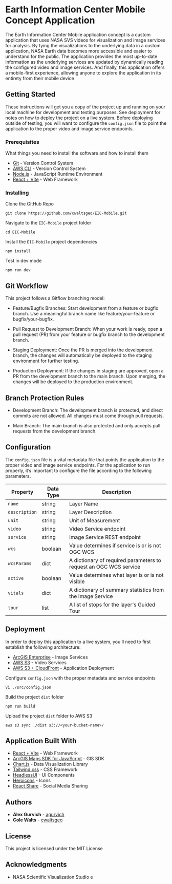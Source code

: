 # Earth Information Center Mobile Concept Application

The Earth Information Center Mobile application concept is a custom application that uses NASA SVS videos for visualization and image services for analysis. By tying the visualizations to the underlying data in a custom application, NASA Earth data becomes more accessible and easier to understand for the public. The application provides the most up-to-date information as the underlying services are updated by dynamically reading the configured video and image services. And finally, this application offers a mobile-first experience, allowing anyone to explore the application in its entirety from their mobile device 

## Getting Started

These instructions will get you a copy of the project up and running on your local machine for development and testing purposes. See deployment for notes on how to deploy the project on a live system. Before deploying outside of testing, you will want to configure the ```config.json``` file to point the application to the proper video and image service endpoints.

### Prerequisites

What things you need to install the software and how to install them

* [Git](https://github.com/git-guides/install-git) - Version Control System
* [AWS CLI](https://docs.aws.amazon.com/cli/latest/userguide/getting-started-install.html) - Version Control System
* [Node.js](https://nodejs.org/en/download/package-manager) - JavaScript Runtime Environment
* [React + Vite](https://vitejs.dev/) - Web Framework

### Installing

Clone the GitHub Repo

```
git clone https://github.com/cwaltsgeo/EIC-Mobile.git
```

Navigate to the ```EIC-Mobile``` project folder

```
cd EIC-Mobile
```

Install the ```EIC-Mobile``` project dependencies

```
npm install
```

Test in dev mode

```
npm run dev
```

## Git Workflow

This project follows a Gitflow branching model:

- Feature/Bugfix Branches: Start development from a feature or bugfix branch. Use a meaningful branch name like feature/your-feature or bugfix/your-bugfix.

- Pull Request to Development Branch: When your work is ready, open a pull request (PR) from your feature or bugfix branch to the development branch.

- Staging Deployment: Once the PR is merged into the development branch, the changes will automatically be deployed to the staging environment for further testing.

- Production Deployment: If the changes in staging are approved, open a PR from the development branch to the main branch. Upon merging, the changes will be deployed to the production environment.

## Branch Protection Rules
- Development Branch: The development branch is protected, and direct commits are not allowed. All changes must come through pull requests.

- Main Branch: The main branch is also protected and only accepts pull requests from the development branch.

## Configuration

The ```config.json``` file is a vital metadata file that points the application to the proper video and image service endpoints. For the application to run properly, it’s important to configure the file according to the following parameters.

| Property | Data Type | Description|
|----------|----------|----------|
| ```name```            | string    | Layer Name                                                        |
| ```description```     | string    | Layer Description                                                 |
| ```unit```            | string    | Unit of Measurement                                               |
| ```video```           | string    | Video Service endpoint                                            |
| ```service```         | string    | Image Service REST endpoint                                       |
| ```wcs```             | boolean   | Value determines if service is or is not OGC WCS                  |
| ```wcsParams```       | dict      | A dictionary of required parameters to request an OGC WCS service |
| ```active```          | boolean   | Value determines what layer is or is not visible                  |
| ```vitals```          | dict      | A dictionary of summary statistics from the Image Service         |
| ```tour```            | list      | A list of stops for the layer's Guided Tour                       |

## Deployment

In order to deploy this application to a live system, you'll need to first establish the following architecture:

* [ArcGIS Enterprise](https://enterprise.arcgis.com/en/) - Image Services
* [AWS S3](https://aws.amazon.com/s3/) - Video Services
* [AWS S3 + CloudFront](https://docs.aws.amazon.com/prescriptive-guidance/latest/patterns/deploy-a-react-based-single-page-application-to-amazon-s3-and-cloudfront.html) - Application Deployment


Configure ```config.json``` with the proper metadata and service endpoints

```
vi ./src/config.json
```

Build the project ```dist``` folder

```
npm run build
```

Upload the project ```dist``` folder to AWS S3

```
aws s3 sync ./dist s3://<your-bucket-name>/ 
```

## Application Built With

* [React + Vite](https://vitejs.dev/guide/) - Web Framework
* [ArcGIS Maps SDK for JavaScript](https://developers.arcgis.com/javascript/latest/) - GIS SDK
* [Chart.js](https://www.chartjs.org/) - Data Visualization Library
* [Tailwind.css](https://tailwindcss.com/) - CSS Framework
* [HeadlessUI](https://headlessui.com/) - UI Components
* [Heroicons](https://heroicons.com/) - Icons
* [React Share](https://github.com/nygardk/react-share#readme) - Social Media Sharing

## Authors

* **Alex Gurvich** - [agurvich](https://github.com/agurvich)
* **Cole Walts** - [cwaltsgeo](https://github.com/cwaltsgeo)

## License

This project is licensed under the MIT License

## Acknowledgments

* NASA Scientific Visualization Studio
e